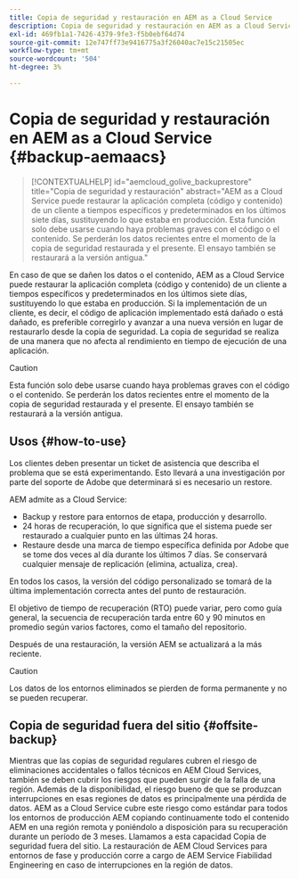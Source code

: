 ```yaml
---
title: Copia de seguridad y restauración en AEM as a Cloud Service
description: Copia de seguridad y restauración en AEM as a Cloud Service
exl-id: 469fb1a1-7426-4379-9fe3-f5b0ebf64d74
source-git-commit: 12e747ff73e9416775a3f26040ac7e15c21505ec
workflow-type: tm+mt
source-wordcount: '504'
ht-degree: 3%

---
```



# Copia de seguridad y restauración en AEM as a Cloud Service {#backup-aemaacs}

>[!CONTEXTUALHELP]
>id="aemcloud_golive_backuprestore"
>title="Copia de seguridad y restauración"
>abstract="AEM as a Cloud Service puede restaurar la aplicación completa (código y contenido) de un cliente a tiempos específicos y predeterminados en los últimos siete días, sustituyendo lo que estaba en producción. Esta función solo debe usarse cuando haya problemas graves con el código o el contenido. Se perderán los datos recientes entre el momento de la copia de seguridad restaurada y el presente. El ensayo también se restaurará a la versión antigua."

En caso de que se dañen los datos o el contenido, AEM as a Cloud Service puede restaurar la aplicación completa (código y contenido) de un cliente a tiempos específicos y predeterminados en los últimos siete días, sustituyendo lo que estaba en producción.
Si la implementación de un cliente, es decir, el código de aplicación implementado está dañado o está dañado, es preferible corregirlo y avanzar a una nueva versión en lugar de restaurarlo desde la copia de seguridad. La copia de seguridad se realiza de una manera que no afecta al rendimiento en tiempo de ejecución de una aplicación.

>[!CAUTION]
>
>Esta función solo debe usarse cuando haya problemas graves con el código o el contenido. Se perderán los datos recientes entre el momento de la copia de seguridad restaurada y el presente. El ensayo también se restaurará a la versión antigua.

## Usos {#how-to-use}

Los clientes deben presentar un ticket de asistencia que describa el problema que se está experimentando. Esto llevará a una investigación por parte del soporte de Adobe que determinará si es necesario un restore.

AEM admite as a Cloud Service:

* Backup y restore para entornos de etapa, producción y desarrollo.
* 24 horas de recuperación, lo que significa que el sistema puede ser restaurado a cualquier punto en las últimas 24 horas.
* Restaure desde una marca de tiempo específica definida por Adobe que se tome dos veces al día durante los últimos 7 días.  Se conservará cualquier mensaje de replicación (elimina, actualiza, crea).

En todos los casos, la versión del código personalizado se tomará de la última implementación correcta antes del punto de restauración.

El objetivo de tiempo de recuperación (RTO) puede variar, pero como guía general, la secuencia de recuperación tarda entre 60 y 90 minutos en promedio según varios factores, como el tamaño del repositorio.

Después de una restauración, la versión AEM se actualizará a la más reciente.

>[!CAUTION]
>
>Los datos de los entornos eliminados se pierden de forma permanente y no se pueden recuperar.

## Copia de seguridad fuera del sitio {#offsite-backup}

Mientras que las copias de seguridad regulares cubren el riesgo de eliminaciones accidentales o fallos técnicos en AEM Cloud Services, también se deben cubrir los riesgos que pueden surgir de la falla de una región. Además de la disponibilidad, el riesgo bueno de que se produzcan interrupciones en esas regiones de datos es principalmente una pérdida de datos.
AEM as a Cloud Service cubre este riesgo como estándar para todos los entornos de producción AEM copiando continuamente todo el contenido AEM en una región remota y poniéndolo a disposición para su recuperación durante un período de 3 meses. Llamamos a esta capacidad Copia de seguridad fuera del sitio.
La restauración de AEM Cloud Services para entornos de fase y producción corre a cargo de AEM Service Fiabilidad Engineering en caso de interrupciones en la región de datos.
